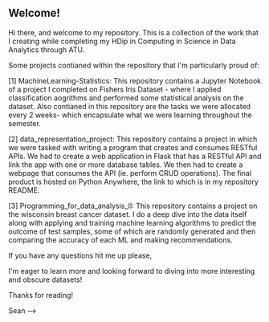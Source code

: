 ## Welcome!
 
Hi there, and welcome to my repository. This is a collection of the work that I creating while completing my HDip in Computing in Science in Data Analytics through ATU.

Some projects contianed within the repository that I'm particularly proud of: 

[1] MachineLearning-Statistics: This repository contains a Jupyter Notebook of a project I completed on Fishers Iris Dataset - where I applied classification aogrithms and performed some statistical analysis on the dataset.
Also contianed in this repository are the tasks we were allocated every 2 weeks- which encapsulate what we were learning throughout the semester.

[2] data_representation_project: This repository contains a project in which we were tasked with writing a program that creates and consumes RESTful APIs. We had to create a web application in Flask that has a RESTful API and link the app with one or more database tables. We then had to create a webpage that consumes the API (ie. perform CRUD operations). The final product is hosted on Python Anywhere, the link to which is in my repository README.

[3] Programming_for_data_analysis_II: This repository contains a project on the wisconsin breast cancer dataset. I do a deep dive into the data itself along with applying and training machine learning algorithms to predict the outcome of test samples, some of which are randomly generated and then comparing the accuracy of each ML and making recommendations.

If you have any questions hit me up please, 

I'm eager to learn more and looking forward to diving into more interesting and obscure datasets!

Thanks for reading!

Sean 
-->
